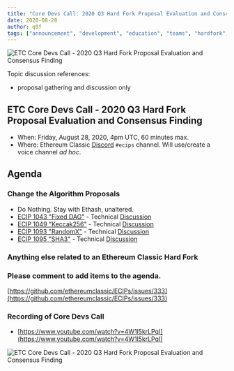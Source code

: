 ```yaml
---
title: "Core Devs Call: 2020 Q3 Hard Fork Proposal Evaluation and Consensus Finding"
date: 2020-08-28
author: q9f
tags: ["announcement", "development", "education", "teams", "hardfork", "media"]
---
```


![ETC Core Devs Call - 2020 Q3 Hard Fork Proposal Evaluation and Consensus Finding](./ethereum_classic_ecip_wallpaper.png)

Topic discussion references:
* proposal gathering and discussion only

## ETC Core Devs Call - 2020 Q3 Hard Fork Proposal Evaluation and Consensus Finding

* When: Friday, August 28, 2020, 4pm UTC, 60 minutes max.
* Where: Ethereum Classic [Discord](https://discord.gg/hQs894U) `#ecips` channel. Will use/create a voice channel *ad hoc*.

## Agenda

### Change the Algorithm Proposals

* Do Nothing. Stay with Ethash, unaltered.
* [ECIP 1043 "Fixed DAG"](https://ecips.ethereumclassic.org/ECIPs/ecip-1043) - Technical [Discussion](https://github.com/ethereumclassic/ECIPs/issues/11)
* [ECIP 1049 "Keccak256"](https://ecips.ethereumclassic.org/ECIPs/ecip-1049) - Technical [Discussion](https://github.com/ethereumclassic/ECIPs/issues/13)
* [ECIP 1093 "RandomX"](https://ecips.ethereumclassic.org/ECIPs/ecip-1093)  - Technical [Discussion](https://github.com/ethereumclassic/ECIPs/issues/329)
* [ECIP 1095 "SHA3"](https://ecips.ethereumclassic.org/ECIPs/ecip-1095) - Technical [Discussion](https://github.com/ethereumclassic/ECIPs/issues/342)

### Anything else related to an Ethereum Classic Hard Fork

### Please comment to add items to the agenda.

[https://github.com/ethereumclassic/ECIPs/issues/333](https://github.com/ethereumclassic/ECIPs/issues/333)

### Recording of Core Devs Call

* [https://www.youtube.com/watch?v=4W1l5krLPqI](https://www.youtube.com/watch?v=4W1l5krLPqI)

![ETC Core Devs Call - 2020 Q3 Hard Fork Proposal Evaluation and Consensus Finding](./hardfork_etc.png)
